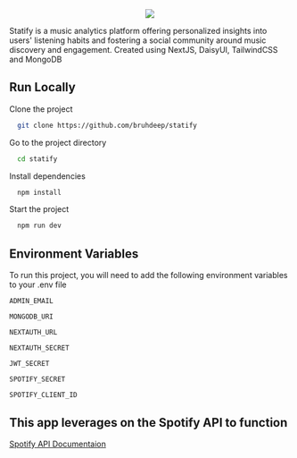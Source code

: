 <div align = "center">
   <img src="https://i.ibb.co/41FKv0m/image.png" border="0" width="">
</div>

Statify is a music analytics platform offering personalized insights into users' listening habits and fostering a social community around music discovery and engagement. Created using NextJS, DaisyUI, TailwindCSS and MongoDB


## Run Locally

Clone the project

```bash
  git clone https://github.com/bruhdeep/statify
```

Go to the project directory

```bash
  cd statify
```

Install dependencies

```bash
  npm install
```

Start the project

```bash
  npm run dev
```


## Environment Variables

To run this project, you will need to add the following environment variables to your .env file

`ADMIN_EMAIL`

`MONGODB_URI`

`NEXTAUTH_URL`

`NEXTAUTH_SECRET`

`JWT_SECRET`

`SPOTIFY_SECRET`

`SPOTIFY_CLIENT_ID`
## This app leverages on the Spotify API to function

[Spotify API Documentaion](https://developer.spotify.com/documentation/web-api)

